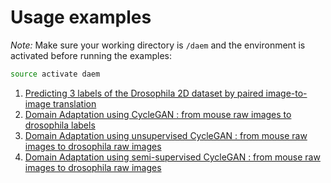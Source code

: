 # Usage examples

*Note:* Make sure your working directory is `/daem` and the environment is activated before running the examples:
```bash
source activate daem
```

1. [Predicting 3 labels of the Drosophila 2D dataset by paired image-to-image translation](2D_3Labels/README.md)
2. [Domain Adaptation using CycleGAN : from mouse raw images to drosophila labels](transfer1/README.md)
3. [Domain Adaptation using unsupervised CycleGAN : from mouse raw images to drosophila raw images](transfer2/unsupervised/README.md)
4. [Domain Adaptation using semi-supervised CycleGAN : from mouse raw images to drosophila raw images](transfer2/semi_supervised/README.md)